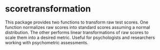 # scoretransformation
This package provides two functions to transform raw test scores. One function normalizes raw scores into standard scores assuming a normal distribution. The other performs linear transformations of raw scores to scale them into a desired metric. Useful for psychologists and researchers working with psychometric assessments.
